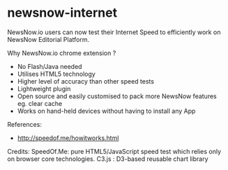 # newsnow-internet

NewsNow.io users can now test their Internet Speed to efficiently work on NewsNow Editorial Platform.

Why NewsNow.io  chrome extension ?

* No Flash/Java needed
* Utilises HTML5 technology
* Higher level of accuracy than other speed tests
* Lightweight plugin
* Open source and easily customised to pack more NewsNow features eg. clear cache
* Works on hand-held devices without having to install any App

References:
 - http://speedof.me/howitworks.html

Credits:
SpeedOf.Me: pure HTML5/JavaScript speed test which relies only on browser core technologies.
C3.js : D3-based reusable chart library

